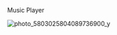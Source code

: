 Music Player


![photo_5803025804089736900_y](https://github.com/user-attachments/assets/9f96e432-1a94-46bb-83f4-cf967345bb1c)
